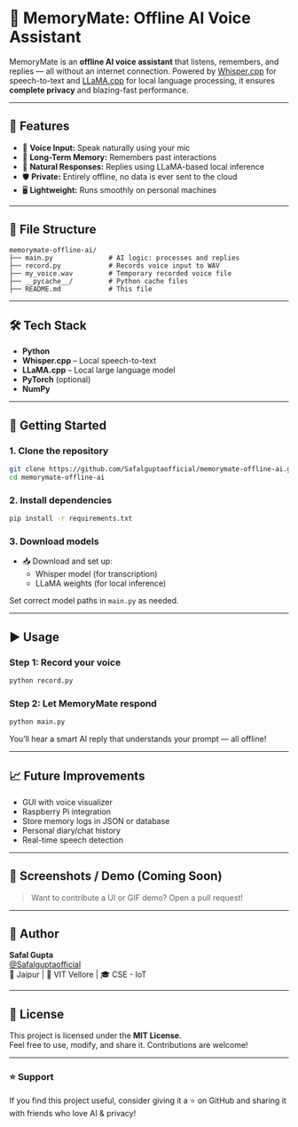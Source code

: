# 🧠 MemoryMate: Offline AI Voice Assistant

MemoryMate is an **offline AI voice assistant** that listens, remembers, and replies — all without an internet connection. Powered by [Whisper.cpp](https://github.com/ggerganov/whisper.cpp) for speech-to-text and [LLaMA.cpp](https://github.com/ggerganov/llama.cpp) for local language processing, it ensures **complete privacy** and blazing-fast performance.

---

## 🚀 Features

- 🎤 **Voice Input:** Speak naturally using your mic
- 🧠 **Long-Term Memory:** Remembers past interactions
- 🤖 **Natural Responses:** Replies using LLaMA-based local inference
- 🛡️ **Private:** Entirely offline, no data is ever sent to the cloud
- 🖥️ **Lightweight:** Runs smoothly on personal machines

---

## 📁 File Structure

```
memorymate-offline-ai/
├── main.py              # AI logic: processes and replies
├── record.py            # Records voice input to WAV
├── my_voice.wav         # Temporary recorded voice file
├── __pycache__/         # Python cache files
├── README.md            # This file
```

---

## 🛠️ Tech Stack

- **Python**
- **Whisper.cpp** – Local speech-to-text
- **LLaMA.cpp** – Local large language model
- **PyTorch** (optional)
- **NumPy**

---

## 🧪 Getting Started

### 1. Clone the repository

```bash
git clone https://github.com/Safalguptaofficial/memorymate-offline-ai.git
cd memorymate-offline-ai
```

### 2. Install dependencies

```bash
pip install -r requirements.txt
```

### 3. Download models

- 📥 Download and set up:
  - Whisper model (for transcription)
  - LLaMA weights (for local inference)

Set correct model paths in `main.py` as needed.

---

## ▶️ Usage

### Step 1: Record your voice

```bash
python record.py
```

### Step 2: Let MemoryMate respond

```bash
python main.py
```

You’ll hear a smart AI reply that understands your prompt — all offline!

---

## 📈 Future Improvements

- GUI with voice visualizer
- Raspberry Pi integration
- Store memory logs in JSON or database
- Personal diary/chat history
- Real-time speech detection

---

## 📸 Screenshots / Demo (Coming Soon)

> Want to contribute a UI or GIF demo? Open a pull request!

---

## 👤 Author

**Safal Gupta**  
[@Safalguptaofficial](https://github.com/Safalguptaofficial)  
📍 Jaipur | 🏫 VIT Vellore | 🎓 CSE - IoT

---

## 📄 License

This project is licensed under the **MIT License**.  
Feel free to use, modify, and share it. Contributions are welcome!

---

### ⭐️ Support

If you find this project useful, consider giving it a ⭐️ on GitHub and sharing it with friends who love AI & privacy!
